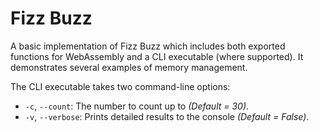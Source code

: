 # Fizz Buzz

A basic implementation of Fizz Buzz which includes both exported functions for WebAssembly and a CLI executable (where supported). It demonstrates several examples of memory management.

The CLI executable takes two command-line options:

* `-c`, `--count`: The number to count up to _(Default = 30)_.
* `-v`, `--verbose`: Prints detailed results to the console _(Default = False)_.